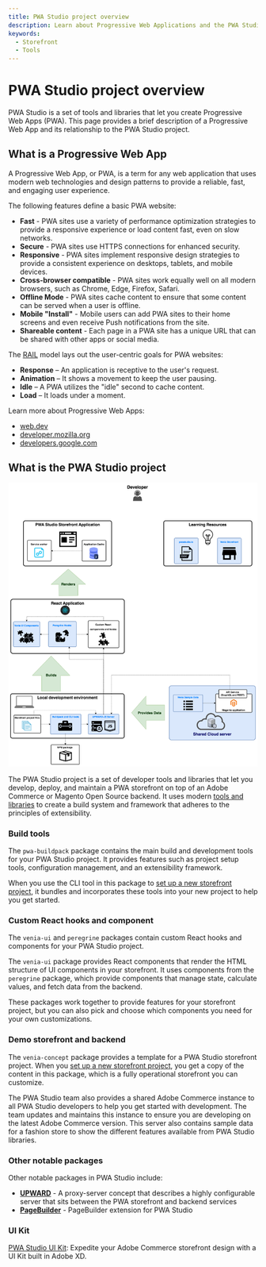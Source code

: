 ```yaml
---
title: PWA Studio project overview
description: Learn about Progressive Web Applications and the PWA Studio framework for Adobe Commerce and Magento Open Source projects.
keywords:
  - Storefront
  - Tools
---
```


# PWA Studio project overview

PWA Studio is a set of tools and libraries that let you create Progressive Web Apps (PWA).
This page provides a brief description of a Progressive Web App and its relationship to the PWA Studio project.

## What is a Progressive Web App

A Progressive Web App, or PWA, is a term for any web application that uses modern web technologies and design patterns to provide a reliable, fast, and engaging user experience.

The following features define a basic PWA website:

- **Fast** - PWA sites use a variety of performance optimization strategies to provide a responsive experience or load content fast, even on slow networks.
- **Secure** - PWA sites use HTTPS connections for enhanced security.
- **Responsive** - PWA sites implement responsive design strategies to provide a consistent experience on desktops, tablets, and mobile devices.
- **Cross-browser compatible** - PWA sites work equally well on all modern browsers, such as Chrome, Edge, Firefox, Safari.
- **Offline Mode** - PWA sites cache content to ensure that some content can be served when a user is offline.
- **Mobile "Install"** - Mobile users can add PWA sites to their home screens and even receive Push notifications from the site.
- **Shareable content** - Each page in a PWA site has a unique URL that can be shared with other apps or social media.

The [RAIL][] model lays out the user-centric goals for PWA websites:

[rail]: https://web.dev/rail/

- **Response** – An application is receptive to the user's request.
- **Animation** – It shows a movement to keep the user pausing.
- **Idle** – A PWA utilizes the "idle" second to cache content.
- **Load** – It loads under a moment.

Learn more about Progressive Web Apps:

- [web.dev][]
- [developer.mozilla.org][]
- [developers.google.com][]

[web.dev]: https://web.dev/progressive-web-apps/
[developers.google.com]: https://developers.google.com/web/updates/2015/12/getting-started-pwa
[developer.mozilla.org]: https://developer.mozilla.org/en-US/docs/Web/Progressive_web_apps

## What is the PWA Studio project

![pwa studio overview](images/pwa-studio-developer-overview.png)

The PWA Studio project is a set of developer tools and libraries that let you develop, deploy, and maintain a PWA storefront on top of an Adobe Commerce or Magento Open Source backend.
It uses modern [tools and libraries][] to create a build system and framework that adheres to the principles of extensibility.

[tools and libraries]: /guides/project/tools-libraries/

### Build tools

The `pwa-buildpack` package contains the main build and development tools for your PWA Studio project.
It provides features such as project setup tools, configuration management, and an extensibility framework.

When you use the CLI tool in this package to [set up a new storefront project][], it bundles and incorporates these tools into your new project to help you get started.

[set up a new storefront project]: /tutorials/setup-storefront/

### Custom React hooks and component

The `venia-ui` and `peregrine` packages contain custom React hooks and components for your PWA Studio project.

The `venia-ui` package provides React components that render the HTML structure of UI components in your storefront.
It uses components from the `peregrine` package, which provide components that manage state, calculate values, and fetch data from the backend.

These packages work together to provide features for your storefront project, but you can also pick and choose which components you need for your own customizations.

### Demo storefront and backend

The `venia-concept` package provides a template for a PWA Studio storefront project.
When you [set up a new storefront project][], you get a copy of the content in this package, which is a fully operational storefront you can customize.

The PWA Studio team also provides a shared Adobe Commerce instance to all PWA Studio developers to help you get started with development.
The team updates and maintains this instance to ensure you are developing on the latest Adobe Commerce version.
This server also contains sample data for a fashion store to show the different features available from PWA Studio libraries.

### Other notable packages

Other notable packages in PWA Studio include:

- **[UPWARD][]** - A proxy-server concept that describes a highly configurable server that sits between the PWA storefront and backend services
- **[PageBuilder][]** - PageBuilder extension for PWA Studio

### UI Kit

[PWA Studio UI Kit](https://developer.adobe.com/commerce-xd-kits/): Expedite your Adobe Commerce storefront design with a UI Kit built in Adobe XD.

[upward]: /guides/packages/upward/
[pagebuilder]: /integrations/pagebuilder/
